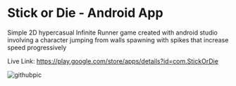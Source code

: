 
# Stick or Die - Android App



Simple 2D hypercasual Infinite Runner game created with android studio involving a character jumping from walls spawning with spikes that increase speed progressively

Live Link: https://play.google.com/store/apps/details?id=com.StickOrDie

![githubpic](https://user-images.githubusercontent.com/114957404/206835231-56fae02e-6f3b-4322-af27-0882f52b0803.png)
